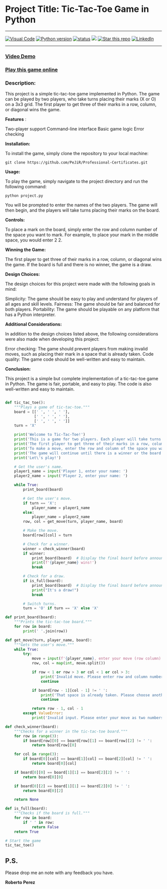 # Project Title: Tic-Tac-Toe Game in Python
---
<a href="https://vscode.dev/github/PeJiR/Calculation-of-employee-turnover-costs" target="_blank"> <img border=0 src="https://img.shields.io/badge/Open%20in%20Visual%20Studio%20Code-blue" alt="Visual Code"></a>
<a href="https://github.com/PeJiR/Calculation-of-employee-turnover-costs.git" target="_blank"> <img border=0 src="https://img.shields.io/badge/python-2.7,%203.6+-blue.svg?style=flat" alt="Python version"></a>
<a href="https://github.com/PeJiR/Calculation-of-employee-turnover-costs.git" target="_blank"><img src="https://img.shields.io/pypi/status/ezibpy.svg?maxAge=60" alt="status"/></a>
<a target="new" href="https://github.com/PeJiR/Calculation-of-employee-turnover-costs.git"><img src="https://hits.seeyoufarm.com/api/count/incr/badge.svg?url=https%3A%2F%2Fgithub.com%2FPeJiR%2FCalculation-of-employee-turnover-costs.git&count_bg=%2379C83D&title_bg=%23555555&icon=&icon_color=%23E7E7E7&title=Views&edge_flat=false"/></a>
<a target="new" href="https://github.com/PeJiR/Calculation-of-employee-turnover-costs "><img border=0 src="https://img.shields.io/github/stars/Pejir/Calculation-of-employee-turnover-costs .svg?style=social&label=Star&maxAge=60" alt="Star this repo"></a>
<a href="https://www.linkedin.com/in/pejir/" target="_blank"><img src="https://img.shields.io/badge/LinkedIn-blue?style=flat&logo=linkedin&labelColor=blue" alt="LinkedIn" /></a>

---

### [Video Demo](https://youtu.be/T85OjtX9J4k)

### [Play this game online](https://www.online-python.com/oQn49MZL3r)

### Description:

This project is a simple tic-tac-toe game implemented in Python. The game can be played by two players, who take turns placing their marks (X or O) on a 3x3 grid. The first player to get three of their marks in a row, column, or diagonal wins the game.

**Features** :

Two-player support
Command-line interface
Basic game logic
Error checking

**Installation:**

To install the game, simply clone the repository to your local machine:

    git clone https://github.com/PeJiR/Professional-Certificates.git


**Usage:**

To play the game, simply navigate to the project directory and run the following command:

    python project.py

You will be prompted to enter the names of the two players. The game will then begin, and the players will take turns placing their marks on the board.

**Controls:**

To place a mark on the board, simply enter the row and column number of the space you want to mark. For example, to place your mark in the middle space, you would enter 2 2.

**Winning the Game:**

The first player to get three of their marks in a row, column, or diagonal wins the game. If the board is full and there is no winner, the game is a draw.

**Design Choices:**

The design choices for this project were made with the following goals in mind:

Simplicity: The game should be easy to play and understand for players of all ages and skill levels.
Fairness: The game should be fair and balanced for both players.
Portability: The game should be playable on any platform that has a Python interpreter.

**Additional Considerations:**

In addition to the design choices listed above, the following considerations were also made when developing this project:

Error checking: The game should prevent players from making invalid moves, such as placing their mark in a space that is already taken.
Code quality: The game code should be well-written and easy to maintain.

**Conclusion:**

This project is a simple but complete implementation of a tic-tac-toe game in Python. The game is fair, portable, and easy to play. The code is also well-written and easy to maintain.

```python

def tic_tac_toe():
    """Plays a game of tic-tac-toe."""
    board = [[' ', ' ', ' '],
             [' ', ' ', ' '],
             [' ', ' ', ' ']]
    turn = 'X'

    print('Welcome to Tic-Tac-Toe!')
    print('This is a game for two players. Each player will take turns placing their mark (X or O) on a 3x3 grid.')
    print('The first player to get three of their marks in a row, column, or diagonal wins the game.')
    print('To make a move, enter the row and column of the space you want to place your mark. For example, to place your mark in the middle space, you would enter 2 2.')
    print('The game will continue until there is a winner or the board is full. If the board is full and there is no winner, the game is a draw.')
    print('Let\'s play!')

    # Get the user's name.
    player1_name = input('Player 1, enter your name: ')
    player2_name = input('Player 2, enter your name: ')

    while True:
        print_board(board)

        # Get the user's move.
        if turn == 'X':
            player_name = player1_name
        else:
            player_name = player2_name
        row, col = get_move(turn, player_name, board)

        # Make the move.
        board[row][col] = turn

        # Check for a winner.
        winner = check_winner(board)
        if winner:
            print_board(board)  # Display the final board before announcing the winner.
            print(f'{player_name} wins!')
            break

        # Check for a draw.
        if is_full(board):
            print_board(board)  # Display the final board before announcing the draw.
            print("It's a draw!")
            break

        # Switch turns.
        turn = 'O' if turn == 'X' else 'X'

def print_board(board):
    """Prints the tic-tac-toe board."""
    for row in board:
        print(' '.join(row))

def get_move(turn, player_name, board):
    """Gets the user's move."""
    while True:
        try:
            move = input(f'{player_name}, enter your move (row column): ')
            row, col = map(int, move.split())

            if row < 1 or row > 3 or col < 1 or col > 3:
                print('Invalid move. Please enter row and column numbers between 1 and 3.')
                continue

            if board[row - 1][col - 1] != ' ':
                print('That space is already taken. Please choose another space.')
                continue

            return row - 1, col - 1
        except ValueError:
            print('Invalid input. Please enter your move as two numbers (row column).')

def check_winner(board):
    """Checks for a winner in the tic-tac-toe board."""
    for row in range(3):
        if board[row][0] == board[row][1] == board[row][2] != ' ':
            return board[row][0]

    for col in range(3):
        if board[0][col] == board[1][col] == board[2][col] != ' ':
            return board[0][col]

    if board[0][0] == board[1][1] == board[2][2] != ' ':
        return board[0][0]

    if board[0][2] == board[1][1] == board[2][0] != ' ':
        return board[0][2]

    return None

def is_full(board):
    """Checks if the board is full."""
    for row in board:
        if ' ' in row:
            return False
    return True

# Start the game
tic_tac_toe()
```
P.S.
------------

Please drop me an note with any feedback you have.

**Roberto Perez**

